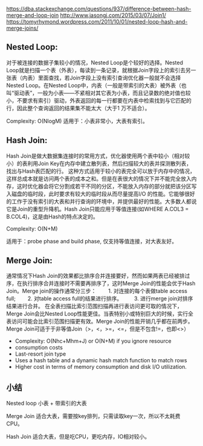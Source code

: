 https://dba.stackexchange.com/questions/937/difference-between-hash-merge-and-loop-join
http://www.jasongj.com/2015/03/07/Join1/
https://tomyrhymond.wordpress.com/2011/10/01/nested-loop-hash-and-merge-joins/

## Nested Loop:
对于被连接的数据子集较小的情况，Nested Loop是个较好的选择。Nested Loop就是扫描一个表（外表），每读到一条记录，就根据Join字段上的索引去另一张表（内表）里面查找，若Join字段上没有索引查询优化器一般就不会选择 Nested Loop。在Nested Loop中，内表（一般是带索引的大表）被外表（也叫“驱动表”，一般为小表——不紧相对其它表为小表，而且记录数的绝对值也较小，不要求有索引）驱动，外表返回的每一行都要在内表中检索找到与它匹配的行，因此整个查询返回的结果集不能太大（大于1 万不适合）。

Complexity: O(NlogM)
适用于：小表非常小，大表有索引。


## Hash Join:
Hash Join是做大数据集连接时的常用方式，优化器使用两个表中较小（相对较小）的表利用Join Key在内存中建立散列表，然后扫描较大的表并探测散列表，找出与Hash表匹配的行。
这种方式适用于较小的表完全可以放于内存中的情况，这样总成本就是访问两个表的成本之和。但是在表很大的情况下并不能完全放入内存，这时优化器会将它分割成若干不同的分区，不能放入内存的部分就把该分区写入磁盘的临时段，此时要求有较大的临时段从而尽量提高I/O 的性能。它能够很好的工作于没有索引的大表和并行查询的环境中，并提供最好的性能。大多数人都说它是Join的重型升降机。Hash Join只能应用于等值连接(如WHERE A.COL3 = B.COL4)，这是由Hash的特点决定的。

Complexity: O(N+M)

适用于：probe phase and build phase, 仅支持等值连接，对大表友好。


## Merge Join:
通常情况下Hash Join的效果都比排序合并连接要好，然而如果两表已经被排过序，在执行排序合并连接时不需要再排序了，这时Merge Join的性能会优于Hash Join。Merge join的操作通常分三步：
　　1. 对连接的每个表做table access full;
　　2. 对table access full的结果进行排序。
　　3. 进行merge join对排序结果进行合并。
在全表扫描比索引范围扫描再进行表访问更可取的情况下，Merge Join会比Nested Loop性能更佳。当表特别小或特别巨大的时候，实行全表访问可能会比索引范围扫描更有效。Merge Join的性能开销几乎都在前两步。Merge Join可适于于非等值Join（>，<，>=，<=，但是不包含!=，也即<>）


- Complexity: O(Nhc+Mhm+J) or O(N+M) if you ignore resource 
- consumption costs
- Last-resort join type
- Uses a hash table and a dynamic hash match function to match rows
-  Higher cost in terms of memory consumption and disk I/O utilization.


## 小结
Nested loop 小表 + 带索引的大表

Merge Join  适合大表，需要按key排列，只需读取key一次，所以不太耗费CPU。

Hash Join 适合大表，但是吃CPU，更吃内存，IO相对较小。